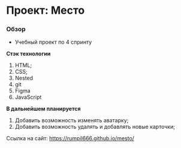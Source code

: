 # Проект: Место

### Обзор

* Учебный проект по 4 спринту

**Стэк технологии**
1. HTML;
2. CSS;
3. Nested
4. git
5. Figma
6. JavaScript


**В дальнейшем планируется**

1. Добавить возможность изменять аватарку;
2. Добавить возможность удалять и добавлять новые карточки;

Ссылка на сайт:
https://rumpil666.github.io/mesto/
